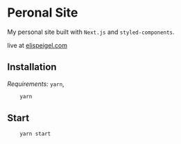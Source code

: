# Peronal Site

My personal site built with `Next.js` and `styled-components`. 

live at [elispeigel.com](https://elispeigel.com)

## Installation
*Requirements:* `yarn`, 

```bash
    yarn
```

## Start
```bash
    yarn start
```